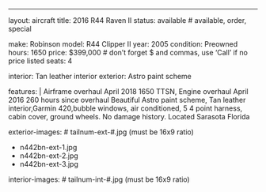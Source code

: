 ---
layout: aircraft
title: 2016 R44 Raven II
status: available # available, order, special

make: Robinson
model: R44 Clipper II
year: 2005
condition: Preowned 
hours: 1650
price: $399,000 # don’t forget $ and commas, use ‘Call’ if no price listed 
seats: 4

interior: Tan leather interior
exterior: Astro paint scheme

features: | 
  Airframe overhaul April 2018 1650 TTSN, Engine overhaul April 2016 260 hours since overhaul Beautiful Astro paint scheme, Tan leather interior,Garmin 420,bubble windows, air conditioned, 5 4 point harness, cabin cover, ground wheels. No damage history. Located Sarasota Florida
  
exterior-images: # tailnum-ext-#.jpg (must be 16x9 ratio)
  - n442bn-ext-1.jpg
  - n442bn-ext-2.jpg
  - n442bn-ext-3.jpg

interior-images: # tailnum-int-#.jpg (must be 16x9 ratio)
